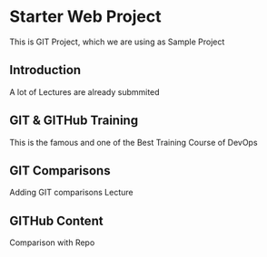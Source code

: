 # Starter Web Project
This is GIT Project, which we are using as Sample Project

## Introduction
A lot of Lectures are already submmited

## GIT & GITHub Training
This is the famous and one of the Best Training Course of DevOps

## GIT Comparisons
Adding GIT comparisons Lecture

## GITHub Content
Comparison with Repo
